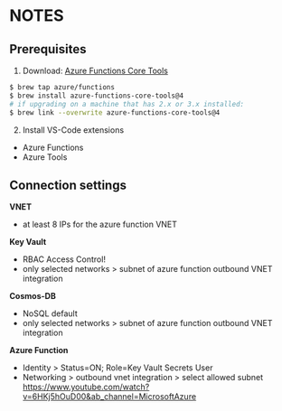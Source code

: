 # NOTES

## Prerequisites

1. Download: [Azure Functions Core Tools](https://learn.microsoft.com/en-us/azure/azure-functions/functions-run-local?tabs=macos%2Cisolated-process%2Cnode-v4%2Cpython-v2%2Chttp-trigger%2Ccontainer-apps&pivots=programming-language-python)

```sh
$ brew tap azure/functions
$ brew install azure-functions-core-tools@4
# if upgrading on a machine that has 2.x or 3.x installed:
$ brew link --overwrite azure-functions-core-tools@4
```

2. Install VS-Code extensions

- Azure Functions
- Azure Tools

## Connection settings

**VNET**

- at least 8 IPs for the azure function VNET

**Key Vault**

- RBAC Access Control!
- only selected networks > subnet of azure function outbound VNET integration

**Cosmos-DB**

- NoSQL default
- only selected networks > subnet of azure function outbound VNET integration


**Azure Function**

- Identity > Status=ON; Role=Key Vault Secrets User
- Networking > outbound vnet integration > select allowed subnet
https://www.youtube.com/watch?v=6HKj5hOuD00&ab_channel=MicrosoftAzure

